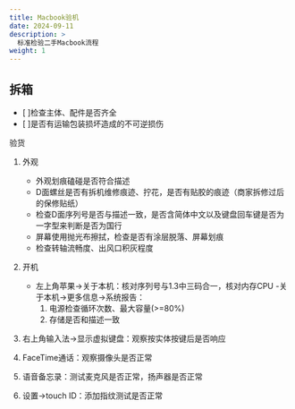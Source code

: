 ```yaml
---
title: Macbook验机
date: 2024-09-11
description: >
  标准检验二手Macbook流程
weight: 1
---
```


## 拆箱

- [ ]检查主体、配件是否齐全
- [ ]是否有运输包装损坏造成的不可逆损伤



验货

1. 外观
   - 外观划痕磕碰是否符合描述
   - D面螺丝是否有拆机维修痕迹、拧花，是否有贴胶的痕迹（商家拆修过后的保修贴纸）
   - 检查D面序列号是否与描述一致，是否含简体中文以及键盘回车键是否为一字型来判断是否为国行
   - 屏幕使用抛光布擦拭，检查是否有涂层脱落、屏幕划痕
   - 检查转轴流畅度、出风口积灰程度

2. 开机
   - 左上角苹果->关于本机：核对序列号与1.3中三码合一，核对内存CPU
   -关于本机->更多信息->系统报告：
     1. 电源检查循环次数、最大容量(>=80%)
     2. 存储是否和描述一致

3. 右上角输入法->显示虚拟键盘：观察按实体按键后是否响应

4. FaceTime通话：观察摄像头是否正常

5. 语音备忘录：测试麦克风是否正常，扬声器是否正常

6. 设置->touch ID：添加指纹测试是否正常